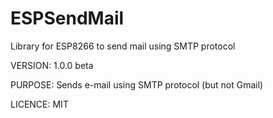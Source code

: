 ESPSendMail
==============

Library for ESP8266 to send mail using SMTP protocol

VERSION:	1.0.0 beta

PURPOSE:	Sends e-mail using SMTP protocol (but not Gmail)

LICENCE:	MIT
